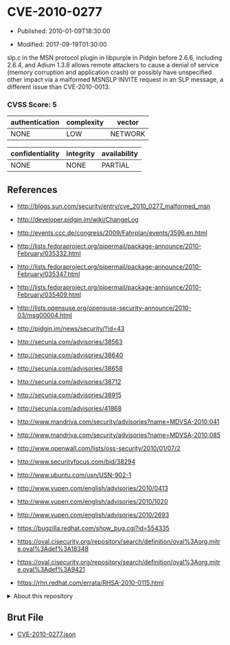 # CVE-2010-0277

- Published: 2010-01-09T18:30:00

- Modified: 2017-09-19T01:30:00

slp.c in the MSN protocol plugin in libpurple in Pidgin before 2.6.6, including 2.6.4, and Adium 1.3.8 allows remote attackers to cause a denial of service (memory corruption and application crash) or possibly have unspecified other impact via a malformed MSNSLP INVITE request in an SLP message, a different issue than CVE-2010-0013.

### CVSS Score: **5**

| authentication | complexity | vector |
| --- | --- | --- |
| NONE | LOW | NETWORK |

| confidentiality | integrity | availability |
| --- | --- | --- |
| NONE | NONE | PARTIAL |

## References

* http://blogs.sun.com/security/entry/cve_2010_0277_malformed_msn

* http://developer.pidgin.im/wiki/ChangeLog

* http://events.ccc.de/congress/2009/Fahrplan/events/3596.en.html

* http://lists.fedoraproject.org/pipermail/package-announce/2010-February/035332.html

* http://lists.fedoraproject.org/pipermail/package-announce/2010-February/035347.html

* http://lists.fedoraproject.org/pipermail/package-announce/2010-February/035409.html

* http://lists.opensuse.org/opensuse-security-announce/2010-03/msg00004.html

* http://pidgin.im/news/security/?id=43

* http://secunia.com/advisories/38563

* http://secunia.com/advisories/38640

* http://secunia.com/advisories/38658

* http://secunia.com/advisories/38712

* http://secunia.com/advisories/38915

* http://secunia.com/advisories/41868

* http://www.mandriva.com/security/advisories?name=MDVSA-2010:041

* http://www.mandriva.com/security/advisories?name=MDVSA-2010:085

* http://www.openwall.com/lists/oss-security/2010/01/07/2

* http://www.securityfocus.com/bid/38294

* http://www.ubuntu.com/usn/USN-902-1

* http://www.vupen.com/english/advisories/2010/0413

* http://www.vupen.com/english/advisories/2010/1020

* http://www.vupen.com/english/advisories/2010/2693

* https://bugzilla.redhat.com/show_bug.cgi?id=554335

* https://oval.cisecurity.org/repository/search/definition/oval%3Aorg.mitre.oval%3Adef%3A18348

* https://oval.cisecurity.org/repository/search/definition/oval%3Aorg.mitre.oval%3Adef%3A9421

* https://rhn.redhat.com/errata/RHSA-2010-0115.html

<details>
<summary>About this repository</summary> 

  This repository is part of the project [Live Hack CVE](https://github.com/Live-Hack-CVE). Main website can be found [www.live-hack.org](https://www.live-hack.org) 
  
  Made by [Sn0wAlice](https://github.com/Sn0wAlice) for the people that care about security and need to have a feed of the latest CVEs. Hope you enjoy it, don't forget to star the repo and follow me on [Twitter](https://twitter.com/Sn0wAlice) and [Github](https://github.com/Sn0wAlice). And that is my [personnal website](https://www.alice-snow.me/)

  - [Home Page](https://github.com/Live-Hack-CVE)
  - [Framework](https://github.com/Live-Hack-CVE/cve-framework)
  - [CVE database](https://github.com/Live-Hack-CVE/full_database)
  - [Changelog](https://github.com/Live-Hack-CVE/Changelog)
</details>

## Brut File

* [CVE-2010-0277.json](https://raw.githubusercontent.com/Live-Hack-CVE/full_database/main/cves/2010/CVE-2010-0277.json)

